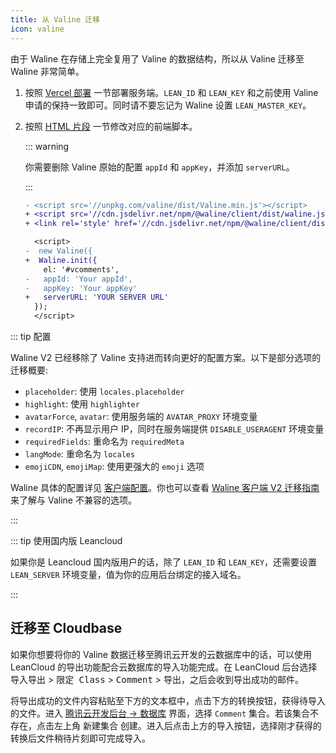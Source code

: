 ```yaml
---
title: 从 Valine 迁移
icon: valine
---
```


由于 Waline 在存储上完全复用了 Valine 的数据结构，所以从 Valine 迁移至 Waline 非常简单。

1. 按照 [Vercel 部署](../guide/get-started.md#vercel-部署-服务端) 一节部署服务端。`LEAN_ID` 和 `LEAN_KEY` 和之前使用 Valine 申请的保持一致即可。同时请不要忘记为 Waline 设置 `LEAN_MASTER_KEY`。
1. 按照 [HTML 片段](../guide/get-started.md#html-引入-客户端) 一节修改对应的前端脚本。

   ::: warning

   你需要删除 Valine 原始的配置 `appId` 和 `appKey`，并添加 `serverURL`。

   :::

   ```diff
   - <script src='//unpkg.com/valine/dist/Valine.min.js'></script>
   + <script src='//cdn.jsdelivr.net/npm/@waline/client/dist/waline.js'></script>
   + <link rel='style' href='//cdn.jsdelivr.net/npm/@waline/client/dist/waline.css' />

     <script>
   -  new Valine({
   +  Waline.init({
       el: '#vcomments',
   -   appId: 'Your appId',
   -   appKey: 'Your appKey'
   +   serverURL: 'YOUR SERVER URL'
     });
     </script>
   ```

::: tip 配置

Waline V2 已经移除了 Valine 支持进而转向更好的配置方案。以下是部分选项的迁移概要:

- `placeholder`: 使用 `locales.placeholder`
- `highlight`: 使用 `highlighter`
- `avatarForce`, `avatar`: 使用服务端的 `AVATAR_PROXY` 环境变量
- `recordIP`: 不再显示用户 IP，同时在服务端提供 `DISABLE_USERAGENT` 环境变量
- `requiredFields`: 重命名为 `requiredMeta`
- `langMode`: 重命名为 `locales`
- `emojiCDN`, `emojiMap`: 使用更强大的 `emoji` 选项

Waline 具体的配置详见 [客户端配置](../reference/client.md)。你也可以查看 [Waline 客户端 V2 迁移指南](./client.md) 来了解与 Valine 不兼容的选项。

:::

::: tip 使用国内版 Leancloud

如果你是 Leancloud 国内版用户的话，除了 `LEAN_ID` 和 `LEAN_KEY`，还需要设置 `LEAN_SERVER` 环境变量，值为你的应用后台绑定的接入域名。

:::

## 迁移至 Cloudbase

如果你想要将你的 Valine 数据迁移至腾讯云开发的云数据库中的话，可以使用 LeanCloud 的导出功能配合云数据库的导入功能完成。在 LeanCloud 后台选择 <kbd>导入导出</kbd> > <kbd>限定 Class</kbd> > <kbd>Comment</kbd> > <kbd>导出</kbd>，之后会收到导出成功的邮件。

将导出成功的文件内容粘贴至下方的文本框中，点击下方的转换按钮，获得待导入的文件。进入 [腾讯云开发后台 → 数据库](https://console.cloud.tencent.com/tcb/db/index) 界面，选择 `Comment` 集合。若该集合不存在，点击左上角 <kbd>新建集合</kbd> 创建。进入后点击上方的导入按钮，选择刚才获得的转换后文件稍待片刻即可完成导入。

<MigrationTool />
